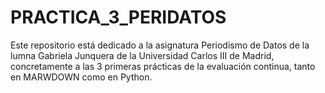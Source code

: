 # PRACTICA_3_PERIDATOS
Este repositorio está dedicado a la asignatura Periodismo de Datos de la lumna Gabriela Junquera de la Universidad Carlos III de Madrid, concretamente a las 3 primeras prácticas de la evaluación continua, tanto en MARWDOWN como en Python. 

